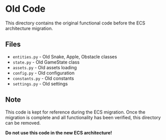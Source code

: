 # Old Code

This directory contains the original functional code before the ECS architecture migration.

## Files

- `entities.py` - Old Snake, Apple, Obstacle classes
- `state.py` - Old GameState class
- `assets.py` - Old assets loading
- `config.py` - Old configuration
- `constants.py` - Old constants
- `settings.py` - Old settings

## Note

This code is kept for reference during the ECS migration. Once the migration is complete and all functionality has been verified, this directory can be removed.

**Do not use this code in the new ECS architecture!**
